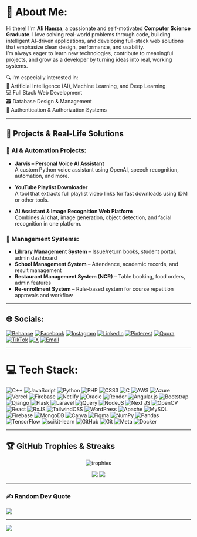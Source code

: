 # 💫 About Me:
Hi there! I'm **Ali Hamza**, a passionate and self-motivated **Computer Science Graduate**. I love solving real-world problems through code, building intelligent AI-driven applications, and developing full-stack web solutions that emphasize clean design, performance, and usability.  
I’m always eager to learn new technologies, contribute to meaningful projects, and grow as a developer by turning ideas into real, working systems.

🔍 I’m especially interested in:  
🧠 Artificial Intelligence (AI), Machine Learning, and Deep Learning  
💻 Full Stack Web Development  
🗃️ Database Design & Management  
🔐 Authentication & Authorization Systems  

---

## 🚀 Projects & Real-Life Solutions

### 🤖 AI & Automation Projects:
- **Jarvis – Personal Voice AI Assistant**  
  A custom Python voice assistant using OpenAI, speech recognition, automation, and more.
  
- **YouTube Playlist Downloader**  
  A tool that extracts full playlist video links for fast downloads using IDM or other tools.

- **AI Assistant & Image Recognition Web Platform**  
  Combines AI chat, image generation, object detection, and facial recognition in one platform.

### 🧪 Management Systems:
- **Library Management System** – Issue/return books, student portal, admin dashboard  
- **School Management System** – Attendance, academic records, and result management  
- **Restaurant Management System (NCR)** – Table booking, food orders, admin features  
- **Re-enrollment System** – Rule-based system for course repetition approvals and workflow  

---

## 🌐 Socials:
[![Behance](https://img.shields.io/badge/Behance-1769ff?logo=behance&logoColor=white)](https://behance.net/Ali%20Hamza) 
[![Facebook](https://img.shields.io/badge/Facebook-%231877F2.svg?logo=Facebook&logoColor=white)](https://facebook.com/hamzach06) 
[![Instagram](https://img.shields.io/badge/Instagram-%23E4405F.svg?logo=Instagram&logoColor=white)](https://instagram.com/hamzach_06) 
[![LinkedIn](https://img.shields.io/badge/LinkedIn-%230077B5.svg?logo=linkedin&logoColor=white)](https://linkedin.com/in/dev-ali-hamza) 
[![Pinterest](https://img.shields.io/badge/Pinterest-%23E60023.svg?logo=Pinterest&logoColor=white)](https://pinterest.com/hamzach06) 
[![Quora](https://img.shields.io/badge/Quora-%23B92B27.svg?logo=Quora&logoColor=white)](https://www.quora.com/profile/Hamza-Chs-Space-1) 
[![TikTok](https://img.shields.io/badge/TikTok-%23000000.svg?logo=TikTok&logoColor=white)](https://tiktok.com/@hamzach_06) 
[![X](https://img.shields.io/badge/X-black.svg?logo=X&logoColor=white)](https://x.com/hamzach_06) 
[![Email](https://img.shields.io/badge/Email-D14836?logo=gmail&logoColor=white)](mailto:hch705148@gmail.com)

---

# 💻 Tech Stack:
![C++](https://img.shields.io/badge/c++-%2300599C.svg?style=for-the-badge&logo=c%2B%2B&logoColor=white) ![JavaScript](https://img.shields.io/badge/javascript-%23323330.svg?style=for-the-badge&logo=javascript&logoColor=%23F7DF1E) ![Python](https://img.shields.io/badge/python-3670A0?style=for-the-badge&logo=python&logoColor=ffdd54) ![PHP](https://img.shields.io/badge/php-%23777BB4.svg?style=for-the-badge&logo=php&logoColor=white) ![CSS3](https://img.shields.io/badge/css3-%231572B6.svg?style=for-the-badge&logo=css3&logoColor=white) ![C](https://img.shields.io/badge/c-%2300599C.svg?style=for-the-badge&logo=c&logoColor=white) ![AWS](https://img.shields.io/badge/AWS-%23FF9900.svg?style=for-the-badge&logo=amazon-aws&logoColor=white) ![Azure](https://img.shields.io/badge/azure-%230072C6.svg?style=for-the-badge&logo=microsoftazure&logoColor=white) ![Vercel](https://img.shields.io/badge/vercel-%23000000.svg?style=for-the-badge&logo=vercel&logoColor=white) ![Firebase](https://img.shields.io/badge/firebase-%23039BE5.svg?style=for-the-badge&logo=firebase) ![Netlify](https://img.shields.io/badge/netlify-%23000000.svg?style=for-the-badge&logo=netlify&logoColor=#00C7B7) ![Oracle](https://img.shields.io/badge/Oracle-F80000?style=for-the-badge&logo=oracle&logoColor=white) ![Render](https://img.shields.io/badge/Render-%46E3B7.svg?style=for-the-badge&logo=render&logoColor=white) ![Angular.js](https://img.shields.io/badge/angular.js-%23E23237.svg?style=for-the-badge&logo=angularjs&logoColor=white) ![Bootstrap](https://img.shields.io/badge/bootstrap-%238511FA.svg?style=for-the-badge&logo=bootstrap&logoColor=white) ![Django](https://img.shields.io/badge/django-%23092E20.svg?style=for-the-badge&logo=django&logoColor=white) ![Flask](https://img.shields.io/badge/flask-%23000.svg?style=for-the-badge&logo=flask&logoColor=white) ![Laravel](https://img.shields.io/badge/laravel-%23FF2D20.svg?style=for-the-badge&logo=laravel&logoColor=white) ![jQuery](https://img.shields.io/badge/jquery-%230769AD.svg?style=for-the-badge&logo=jquery&logoColor=white) ![NodeJS](https://img.shields.io/badge/node.js-6DA55F?style=for-the-badge&logo=node.js&logoColor=white) ![Next JS](https://img.shields.io/badge/Next-black?style=for-the-badge&logo=next.js&logoColor=white) ![OpenCV](https://img.shields.io/badge/opencv-%23white.svg?style=for-the-badge&logo=opencv&logoColor=white) ![React](https://img.shields.io/badge/react-%2320232a.svg?style=for-the-badge&logo=react&logoColor=%2361DAFB) ![RxJS](https://img.shields.io/badge/rxjs-%23B7178C.svg?style=for-the-badge&logo=reactivex&logoColor=white) ![TailwindCSS](https://img.shields.io/badge/tailwindcss-%2338B2AC.svg?style=for-the-badge&logo=tailwind-css&logoColor=white) ![WordPress](https://img.shields.io/badge/WordPress-%23117AC9.svg?style=for-the-badge&logo=WordPress&logoColor=white) ![Apache](https://img.shields.io/badge/apache-%23D42029.svg?style=for-the-badge&logo=apache&logoColor=white) ![MySQL](https://img.shields.io/badge/mysql-4479A1.svg?style=for-the-badge&logo=mysql&logoColor=white) ![Firebase](https://img.shields.io/badge/firebase-a08021?style=for-the-badge&logo=firebase&logoColor=ffcd34) ![MongoDB](https://img.shields.io/badge/MongoDB-%234ea94b.svg?style=for-the-badge&logo=mongodb&logoColor=white) ![Canva](https://img.shields.io/badge/Canva-%2300C4CC.svg?style=for-the-badge&logo=Canva&logoColor=white) ![Figma](https://img.shields.io/badge/figma-%23F24E1E.svg?style=for-the-badge&logo=figma&logoColor=white) ![NumPy](https://img.shields.io/badge/numpy-%23013243.svg?style=for-the-badge&logo=numpy&logoColor=white) ![Pandas](https://img.shields.io/badge/pandas-%23150458.svg?style=for-the-badge&logo=pandas&logoColor=white) ![TensorFlow](https://img.shields.io/badge/TensorFlow-%23FF6F00.svg?style=for-the-badge&logo=TensorFlow&logoColor=white) ![scikit-learn](https://img.shields.io/badge/scikit--learn-%23F7931E.svg?style=for-the-badge&logo=scikit-learn&logoColor=white) ![GitHub](https://img.shields.io/badge/github-%23121011.svg?style=for-the-badge&logo=github&logoColor=white) ![Git](https://img.shields.io/badge/git-%23F05033.svg?style=for-the-badge&logo=git&logoColor=white) ![Meta](https://img.shields.io/badge/Meta-%230467DF.svg?style=for-the-badge&logo=Meta&logoColor=white) ![Docker](https://img.shields.io/badge/docker-%230db7ed.svg?style=for-the-badge&logo=docker&logoColor=white)

---

## 🏆 GitHub Trophies & Streaks
<p align="center">
  <img src="https://github-profile-trophy.vercel.app/?username=hamzach9410&theme=radical&no-frame=true&no-bg=true&margin-w=4" alt="trophies"/>
</p>

<p align="center">
  <img src="https://img.shields.io/badge/🔥%20Current%20Streak-10%20days-red?style=for-the-badge" />
  <img src="https://img.shields.io/badge/🏅%20Longest%20Streak-10%20days-blue?style=for-the-badge" />
</p>


---

### ✍️ Random Dev Quote
![](https://quotes-github-readme.vercel.app/api?type=horizontal&theme=light)

---

[![](https://visitcount.itsvg.in/api?id=hamzach9410&icon=0&color=0)](https://visitcount.itsvg.in)

<!-- Proudly created with GPRM ( https://gprm.itsvg.in ) -->
